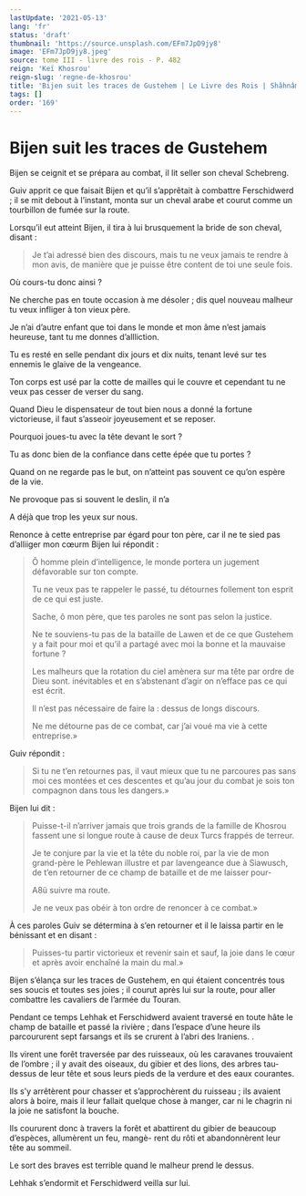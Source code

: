 ```yaml
---
lastUpdate: '2021-05-13'
lang: 'fr'
status: 'draft'
thumbnail: 'https://source.unsplash.com/EFm7JpD9jy8'
image: 'EFm7JpD9jy8.jpeg'
source: tome III - livre des rois - P. 482
reign: 'Keï Khosrou'
reign-slug: 'regne-de-khosrou'
title: 'Bijen suit les traces de Gustehem | Le Livre des Rois | Shâhnâmeh'
tags: []
order: '169'
---
```


# Bijen suit les traces de Gustehem

Bijen se ceignit et se prépara au combat, il lit seller son cheval Schebreng.

Guiv apprit ce que faisait Bijen et qu’il s’apprêtait à combattre Ferschidwerd ; il se mit debout à l’instant, monta sur un cheval arabe et courut comme un tourbillon de fumée sur la route.

Lorsqu’il eut atteint Bijen, il tira à lui brusquement la bride de son cheval, disant :

> Je t’ai adressé bien des discours, mais tu ne veux jamais te rendre à mon avis, de manière que je puisse être content de toi une seule fois.

Où cours-tu donc ainsi ?

Ne cherche pas en toute occasion à me désoler ; dis quel nouveau malheur tu veux infliger à ton vieux père.

Je n’ai d’autre enfant que toi dans le monde et mon âme n’est jamais heureuse, tant tu me donnes d’allliction.

Tu es resté en selle pendant dix jours et dix nuits, tenant levé sur tes ennemis le glaive de la vengeance.

Ton corps est usé par la cotte de mailles qui le couvre et cependant tu ne veux pas cesser de verser du sang.

Quand Dieu le dispensateur de tout bien nous a donné la fortune victorieuse, il faut s’asseoir joyeusement et se reposer.

Pourquoi joues-tu avec la tête devant le sort ?

Tu as donc bien de la confiance dans cette épée que tu portes ?

Quand on ne regarde pas le but, on n’atteint pas souvent ce qu’on espère de la vie.

Ne provoque pas si souvent le deslin, il n’a

A déjà que trop les yeux sur nous.

Renonce à cette entreprise par égard pour ton père, car il ne te sied pas d’alliiger mon cœurm Bijen lui répondit :

> Ô homme plein d’intelligence, le monde portera un jugement défavorable sur ton compte.
>
> Tu ne veux pas te rappeler le passé, tu détournes follement ton esprit de ce qui est juste.
>
> Sache, ô mon père, que tes paroles ne sont pas selon la justice.
>
> Ne te souviens-tu pas de la bataille de Lawen et de ce que Gustehem y a fait pour moi et qu’il a partagé avec moi la bonne et la mauvaise fortune ?
>
> Les malheurs que la rotation du ciel amènera sur ma tête par ordre de Dieu sont. inévitables et en s’abstenant d’agir on n’efface pas ce qui est écrit.
>
> Il n’est pas nécessaire de faire la : dessus de longs discours.
>
> Ne me détourne pas de ce combat, car j’ai voué ma vie à cette entreprise.»

Guiv répondit :

> Si tu ne t’en retournes pas, il vaut mieux que tu ne parcoures pas sans moi ces montées et ces descentes et qu’au jour du combat je sois ton compagnon dans tous les dangers.»

Bijen lui dit :

> Puisse-t-il n’arriver jamais que trois grands de la famille de Khosrou fassent une si longue route à cause de deux Turcs frappés de terreur.
>
> Je te conjure par la vie et la tête du noble roi, par la vie de mon grand-père le Pehlewan illustre et par lavengeance due à Siawusch, de t’en retourner de ce champ de bataille et de me laisser pour-
>
> A8ü suivre ma route.
>
> Je ne veux pas obéir à ton ordre de renoncer à ce combat.»

À ces paroles Guiv se détermina à s’en retourner et il le laissa partir en le bénissant et en disant :

> Puisses-tu partir victorieux et revenir sain et sauf, la joie dans le cœur et après avoir enchaîné la main du mal.»

Bijen s’élança sur les traces de Gustehem, en qui étaient concentrés tous ses soucis et toutes ses joies ; il courut après lui sur la route, pour aller combattre les cavaliers de l’armée du Touran.

Pendant ce temps Lehhak et Ferschidwerd avaient traversé en toute hâte le champ de bataille et passé la rivière ; dans l’espace d’une heure ils parcoururent sept farsangs et ils se crurent à l’abri des Iraniens.
.

Ils virent une forêt traversée par des ruisseaux, où
les caravanes trouvaient de l’ombre ; il y avait des oiseaux, du gibier et des lions, des arbres tau-dessus de leur tête et sous leurs pieds de la verdure et des eaux courantes.

Ils s’y arrêtèrent pour chasser et s’approchèrent du ruisseau ; ils avaient alors à boire, mais il leur fallait quelque chose à manger, car ni le chagrin ni la joie ne satisfont la bouche.

Ils coururent donc à travers la forêt et abattirent du gibier de beaucoup d’espèces, allumèrent un feu, mangè-
rent du rôti et abandonnèrent leur tête au sommeil.

Le sort des braves est terrible quand le malheur prend le dessus.

Lehhak s’endormit et Ferschidwerd veilla sur lui.
